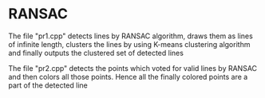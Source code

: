 # RANSAC
The file "pr1.cpp" detects lines by RANSAC algorithm, draws them as lines of infinite length, clusters the lines by using K-means clustering algorithm and finally outputs the clustered set of detected lines 

The file "pr2.cpp" detects the points which voted for valid lines by RANSAC and then colors all those points. Hence all the finally colored points are a part of the detected line
